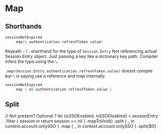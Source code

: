 # Map 


## Shorthands


```swift
sessionNotExpired
    .map(\.authentication.refreshToken.value)

```

Keypath - \ : shorthand for the type of `Session.Entry`
Not referencing actual Session.Entry object. Just passing a key like a dictionary key path.
Compiler infers the type using the `\.` 

`.map(Session.Entry.authentication.refreshToken.value)` doesnt compile
but `\` is saying use a reference and map internally.
 

```swift
sessionNotExpired
    .map { $0.authentication.refreshToken.value }

```




## Split

// Not present? Optional ?
        let (isSSOEnabled, isSSODisabled) = sessionEntry
            .filter { session in
                return session == nil
            }
            .mapToVoid()
            .split { _ in context.account.onlySSO }
            .map { _ in context.account.onlySSO }
            .split{$0}